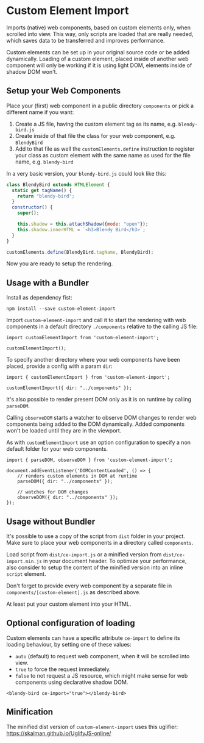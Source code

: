 # Custom Element Import

Imports (native) web components, based on custom elements only, when scrolled into view. This way, only scripts are loaded that are really needed, which saves data to be transferred and improves performance.

Custom elements can be set up in your original source code or be added dynamically. Loading of a custom element, placed inside of another web component will only be working if it is using light DOM, elements inside of shadow DOM won't.

## Setup your Web Components

Place your (first) web component in a public directory `components` or pick a different name if you want:

1. Create a JS file, having the custom element tag as its name, e.g. `blendy-bird.js`
2. Create inside of that file the class for your web component, e.g. `BlendyBird`
3. Add to that file as well the `customElements.define` instruction to register your class as custom element with the same name as used for the file name, e.g. `blendy-bird`

In a very basic version, your `blendy-bird.js` could look like this:

```js
class BlendyBird extends HTMLElement {
  static get tagName() {
    return "blendy-bird";
  }
  constructor() {
    super();

    this.shadow = this.attachShadow({mode: "open"});
    this.shadow.innerHTML = `<h3>Blendy Bird</h3>`;
  }
}

customElements.define(BlendyBird.tagName, BlendyBird);
```

Now you are ready to setup the rendering.

## Usage with a Bundler

Install as dependency fist:

```
npm install --save custom-element-import
```

Import `custom-element-import` and call it to start the rendering with web components in a default directory `./components` relative to the calling JS file:

```
import customElementImport from 'custom-element-import';

customElementImport();
```

To specify another directory where your web components have been placed, provide a config with a param `dir`:

```
import { customElementImport } from 'custom-element-import';

customElementImport({ dir: "../components" });
```

It's also possible to render present DOM only as it is on runtime by calling `parseDOM`.

Calling `observeDOM` starts a watcher to observe DOM changes to render web components being added to the DOM dynamically. Added components won't be loaded until they are in the viewport.

As with `customElementImport` use an option configuration to specify a non default folder for your web components.

```
import { parseDOM, observeDOM } from 'custom-element-import';

document.addEventListener('DOMContentLoaded', () => {
    // renders custom elements in DOM at runtime
    parseDOM({ dir: "../components" });

    // watches for DOM changes
    observeDOM({ dir: "../components" });
});
```

## Usage without Bundler

It's possible to use a copy of the script from `dist` folder in your project. Make sure to place your web components in a directory called `components`.

Load script from `dist/ce-import.js` or a minified version from `dist/ce-import.min.js` in your document header. To optimize your performance, also consider to setup the content of the minified version into an inline `script` element.

Don't forget to provide every web component by a separate file in `components/[custom-element].js` as described above.

At least put your custom element into your HTML.

## Optional configuration of loading

Custom elements can have a specific attribute `ce-import` to define its loading behaviour, by setting one of these values:

- `auto` (default) to request web component, when it will be scrolled into view.
- `true` to force the request immediately.
- `false` to not request a JS resource, which might make sense for web components using declarative shadow DOM.

```
<blendy-bird ce-import="true"></blendy-bird>
```

## Minification

The minified dist version of `custom-element-import` uses this uglifier: https://skalman.github.io/UglifyJS-online/